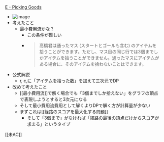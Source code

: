 
[E - Picking Goods](https://atcoder.jp/contests/abc175/tasks/abc175_e)
- ![image](https://gyazo.com/e57957740dbbd37050b698607cd44710/thumb/1000)
- 考えたこと
    - 最小費用流かな？
        - この条件が難しい
        - > 高橋君は通ったマス (スタートとゴールも含む) のアイテムを拾うことができます。ただし、マス目の同じ行では3個までしかアイテムを拾うことができません。通ったマスにアイテムがある場合に、そのアイテムを拾わないことはできます。
- 公式解説
    - r, c,に「アイテムを拾った数」を加えて三次元でDP
- 改めて考えたこと
    - [[最小費用流]]で解く場合でも「3個までしか拾えない」をグラフの頂点で表現しようとすると3次元になる
    - そして最小費用流費用として解くよりDPで解く方が計算量が少ない
    - まずこれは[[経路のスコアを最大化する問題]]
        - そして「3個まで」がなければ「経路の最後の頂点だけからスコアが求まる」というタイプ

[[未AC]]

